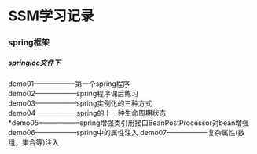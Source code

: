 # SSM学习记录
### spring框架
##### springioc文件下
demo01——————第一个spring程序  
demo02——————spring程序课后练习  
demo03——————spring实例化的三种方式  
demo04——————spring的十一种生命周期状态  
*demo05——————spring增强类引用接口BeanPostProcessor对bean增强  
demo06——————spring中的属性注入
demo07——————复杂属性(数组，集合等)注入
